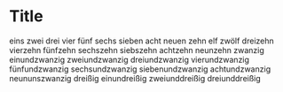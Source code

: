 # Title

eins zwei drei vier fünf sechs sieben acht neuen zehn elf zwölf dreizehn vierzehn fünfzehn sechszehn siebszehn achtzehn neunzehn zwanzig einundzwanzig zweiundzwanzig dreiundzwanzig vierundzwanzig fünfundzwanzig sechsundzwanzig siebenundzwanzig achtundzwanzig neununszwanzig dreißig einundreißig zweiunddreißig dreiunddreißig


